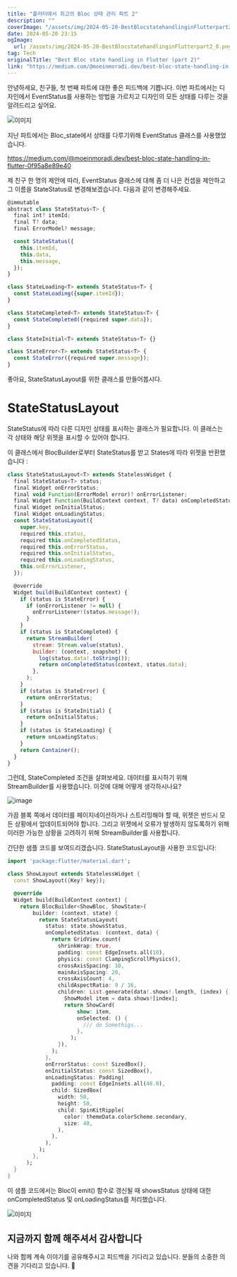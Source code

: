 ```yaml
---
title: "플러터에서 최고의 Bloc 상태 관리 파트 2"
description: ""
coverImage: "/assets/img/2024-05-20-BestBlocstatehandlinginFlutterpart2_0.png"
date: 2024-05-20 23:15
ogImage: 
  url: /assets/img/2024-05-20-BestBlocstatehandlinginFlutterpart2_0.png
tag: Tech
originalTitle: "Best Bloc state handling in Flutter (part 2)"
link: "https://medium.com/@moeinmoradi.dev/best-bloc-state-handling-in-flutter-part-2-a518b68dbc65"
---
```



안녕하세요, 친구들,
첫 번째 파트에 대한 좋은 피드백에 기쁩니다.
이번 파트에서는 디자인에서 EventStatus를 사용하는 방법을 가르치고 디자인의 모든 상태를 다루는 것을 알려드리고 싶어요.

![이미지](https://miro.medium.com/v2/resize:fit:580/1*wL6d8JPLeO4MbkwBPLHwcA.gif)

지난 파트에서는 Bloc_state에서 상태를 다루기위해 EventStatus 클래스를 사용했었습니다.

https://medium.com/@moeinmoradi.dev/best-bloc-state-handling-in-flutter-0f95a8e89e40

<div class="content-ad"></div>

제 친구 한 명의 제안에 따라, EventStatus 클래스에 대해 좀 더 나은 컨셉을 제안하고 그 이름을 StateStatus로 변경해보겠습니다. 다음과 같이 변경해주세요.

```js
@immutable
abstract class StateStatus<T> {
  final int? itemId;
  final T? data;
  final ErrorModel? message;

  const StateStatus({
    this.itemId,
    this.data,
    this.message,
  });
}

class StateLoading<T> extends StateStatus<T> {
  const StateLoading({super.itemId});
}

class StateCompleted<T> extends StateStatus<T> {
  const StateCompleted({required super.data});
}

class StateInitial<T> extends StateStatus<T> {}

class StateError<T> extends StateStatus<T> {
  const StateError({required super.message});
}
```

좋아요, StateStatusLayout를 위한 클래스를 만들어봅시다.

# StateStatusLayout

<div class="content-ad"></div>

StateStatus에 따라 다른 디자인 상태를 표시하는 클래스가 필요합니다. 이 클래스는 각 상태와 해당 위젯을 표시할 수 있어야 합니다.

이 클래스에서 BlocBuilder로부터 StateStatus를 받고 States에 따라 위젯을 반환했습니다 :

```js
class StateStatusLayout<T> extends StatelessWidget {
  final StateStatus<T> status;
  final Widget onErrorStatus;
  final void Function(ErrorModel error)? onErrorListener;
  final Widget Function(BuildContext context, T? data) onCompletedStatus;
  final Widget onInitialStatus;
  final Widget onLoadingStatus;
  const StateStatusLayout({
    super.key,
    required this.status,
    required this.onCompletedStatus,
    required this.onErrorStatus,
    required this.onInitialStatus,
    required this.onLoadingStatus,
    this.onErrorListener,
  });

  @override
  Widget build(BuildContext context) {
    if (status is StateError) {
      if (onErrorListener != null) {
        onErrorListener!(status.message!);
      }
    }
    if (status is StateCompleted) {
      return StreamBuilder(
        stream: Stream.value(status),
        builder: (context, snapshot) {
          log(status.data!.toString());
          return onCompletedStatus(context, status.data);
        },
      );
    }
    if (status is StateError) {
      return onErrorStatus;
    }
    if (status is StateInitial) {
      return onInitialStatus;
    }
    if (status is StateLoading) {
      return onLoadingStatus;
    }
    return Container();
  }
}
```

그런데, StateCompleted 조건을 살펴보세요. 데이터를 표시하기 위해 StreamBuilder를 사용했습니다. 이것에 대해 어떻게 생각하시나요?

<div class="content-ad"></div>


![image](https://miro.medium.com/v2/resize:fit:700/1*I6k_gZJ0KRZYR4KU22Okig.gif)

가끔 블록 쪽에서 데이터를 페이지네이션하거나 스트리밍해야 할 때, 위젯은 반드시 모든 상황에서 업데이트되어야 합니다. 그리고 위젯에서 오류가 발생하지 않도록하기 위해 이러한 가능한 상황을 고려하기 위해 StreamBuilder를 사용합니다.

간단한 샘플 코드를 보여드리겠습니다. StateStatusLayout을 사용한 코드입니다:

```dart
import 'package:flutter/material.dart';

class ShowLayout extends StatelessWidget {
  const ShowLayout({Key? key});

  @override
  Widget build(BuildContext context) {
    return BlocBuilder<ShowBloc, ShowState>(
        builder: (context, state) {
          return StateStatusLayout(
            status: state.showsStatus,
            onCompletedStatus: (context, data) {
              return GridView.count(
                shrinkWrap: true,
                padding: const EdgeInsets.all(10),
                physics: const ClampingScrollPhysics(),
                crossAxisSpacing: 10,
                mainAxisSpacing: 20,
                crossAxisCount: 4,
                childAspectRatio: 9 / 16,
                children: List.generate(data!.shows!.length, (index) {
                  ShowModel item = data.shows![index];
                  return ShowCard(
                      show: item,
                      onSelected: () {
                        /// do Somethigs...
                      },
                    );
                }),
              );
            },
            onErrorStatus: const SizedBox(),
            onInitialStatus: const SizedBox(),
            onLoadingStatus: Padding(
              padding: const EdgeInsets.all(48.0),
              child: SizedBox(
                width: 50,
                height: 50,
                child: SpinKitRipple(
                  color: themeData.colorScheme.secondary,
                  size: 40,
                ),
              ),
            ),
          );
        },
      );
  }
}
```


<div class="content-ad"></div>

이 샘플 코드에서는 Bloc이 emit() 함수로 갱신될 때 showsStatus 상태에 대한 onCompletedStatus 및 onLoadingStatus를 처리했습니다.

![이미지](https://miro.medium.com/v2/resize:fit:1280/1*XwwugAFY35KNciVoDHThEw.gif)

## 지금까지 함께 해주셔서 감사합니다
나와 함께 계속 이야기를 공유해주시고 피드백을 기다리고 있습니다. 분들의 소중한 의견을 기다리고 있습니다. 🙏